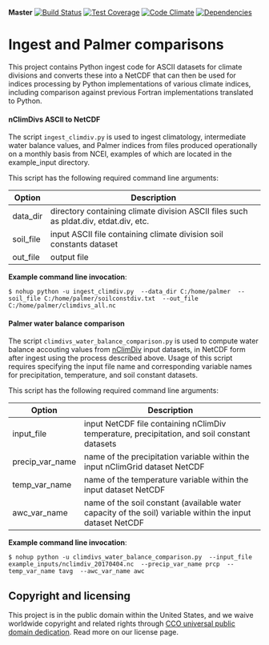 **Master**
[![Build Status](https://img.shields.io/travis/github.com/monocongo/indices/master.svg)](https://travis-ci.org/github.com/monocongo/indices)
[![Test Coverage](https://img.shields.io/codecov/c/gitlab/github.com/monocongo/indices/master.svg)](https://codecov.io/github.com/monocongo/indices)
[![Code Climate](https://img.shields.io/codeclimate/github.com/monocongo/indices.svg)](https://github.com/monocongo/indices)
[![Dependencies](https://img.shields.io/gemnasium/github.com/monocongo/indices.svg)](https://gemnasium.com/github.com/monocongo/indices)

# Ingest and Palmer comparisons

This project contains Python ingest code for ASCII datasets for climate divisions and converts these into a NetCDF that can then be used for indices processing by Python implementations of various climate indices, including comparison against previous Fortran implementations translated to Python.


#### nClimDivs ASCII to NetCDF
The script `ingest_climdiv.py` is used to ingest climatology, intermediate water balance values, and Palmer indices from files produced operationally on a monthly basis from NCEI, examples of which are located in the example_input directory. 

This script has the following required command line arguments:

| Option | Description |
| ------ | ----------- | 
| data_dir <dir> | directory containing climate division ASCII files such as pldat.div, etdat.div, etc. |
| soil_file <file> | input ASCII file containing climate division soil constants dataset |
| out_file <file> | output file |

**Example command line invocation**:

`$ nohup python -u ingest_climdiv.py 
      --data_dir C:/home/palmer 
      --soil_file C:/home/palmer/soilconstdiv.txt 
      --out_file C:/home/palmer/climdivs_all.nc`

#### Palmer water balance comparison 
The script `climdivs_water_balance_comparison.py` is used to compute water balance accouting values from [nClimDiv](https://www.ncdc.noaa.gov/monitoring-references/maps/us-climate-divisions.php) input datasets, in NetCDF form after ingest using the process described above. Usage of this script requires specifying the input file name and corresponding variable names for precipitation, temperature, and soil constant datasets. 

This script has the following required command line arguments:

| Option | Description |
| ------ | ----------- | 
| input_file <file> | input NetCDF file containing nClimDiv temperature, precipitation, and soil constant datasets |
| precip_var_name <name> | name of the precipitation variable within the input nClimGrid dataset NetCDF |
| temp_var_name <name> | name of the temperature variable within the input dataset NetCDF |
| awc_var_name <name> | name of the soil constant (available water capacity of the soil) variable within the input dataset NetCDF |

**Example command line invocation**:

`$ nohup python -u climdivs_water_balance_comparison.py 
      --input_file example_inputs/nclimdiv_20170404.nc 
      --precip_var_name prcp 
      --temp_var_name tavg 
      --awc_var_name awc`

## Copyright and licensing
This project is in the public domain within the United States, and we waive worldwide copyright and related rights 
through [CCO universal public domain dedication](https://creativecommons.org/publicdomain/zero/1.0/). Read more on our license page.
